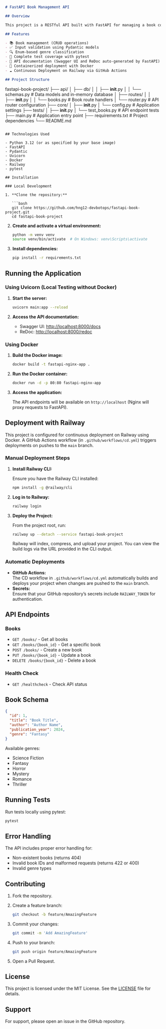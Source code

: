  ```markdown
# FastAPI Book Management API

## Overview

This project is a RESTful API built with FastAPI for managing a book collection. It provides comprehensive CRUD (Create, Read, Update, Delete) operations for books with proper error handling, input validation, and auto-generated documentation. The project is containerized with Docker and is set up for continuous deployment on Railway.

## Features

- 📚 Book management (CRUD operations)
- ✅ Input validation using Pydantic models
- 🔍 Enum-based genre classification
- 🧪 Complete test coverage with pytest
- 📝 API documentation (Swagger UI and ReDoc auto-generated by FastAPI)
- 🚀 Containerized deployment with Docker
- ☁️ Continuous Deployment on Railway via GitHub Actions

## Project Structure

```
fastapi-book-project/
├── api/
│   ├── db/
│   │   ├── __init__.py
│   │   └── schemas.py      # Data models and in-memory database
│   ├── routes/
│   │   ├── __init__.py
│   │   └── books.py        # Book route handlers
│   └── router.py           # API router configuration
├── core/
│   ├── __init__.py
│   └── config.py           #  Application settings
├── tests/
│   ├── __init__.py
│   └── test_books.py       # API endpoint tests
├── main.py                 # Application entry point
├── requirements.txt        # Project dependencies
└── README.md
```

## Technologies Used

- Python 3.12 (or as specified by your base image)
- FastAPI
- Pydantic
- Uvicorn
- Docker
- Railway
- pytest

## Installation

### Local Development

1. **Clone the repository:**

   ```bash
   git clone https://github.com/hng12-devbotops/fastapi-book-project.git
   cd fastapi-book-project
   ```

2. **Create and activate a virtual environment:**

   ```bash
   python -m venv venv
   source venv/bin/activate  # On Windows: venv\Scripts\activate
   ```

3. **Install dependencies:**

   ```bash
   pip install -r requirements.txt
   ```

## Running the Application

### Using Uvicorn (Local Testing without Docker)

1. **Start the server:**

   ```bash
   uvicorn main:app --reload
   ```

2. **Access the API documentation:**

   - Swagger UI: [http://localhost:8000/docs](http://localhost:8000/docs)
   - ReDoc: [http://localhost:8000/redoc](http://localhost:8000/redoc)

### Using Docker

1. **Build the Docker image:**

   ```bash
   docker build -t fastapi-nginx-app .
   ```

2. **Run the Docker container:**

   ```bash
   docker run -d -p 80:80 fastapi-nginx-app
   ```

3. **Access the application:**

   The API endpoints will be available on `http://localhost` (Nginx will proxy requests to FastAPI).

## Deployment with Railway

This project is configured for continuous deployment on Railway using Docker. A GitHub Actions workflow (in `.github/workflows/cd.yml`) triggers deployments on pushes to the `main` branch.

### Manual Deployment Steps

1. **Install Railway CLI:**

   Ensure you have the Railway CLI installed:

   ```bash
   npm install -g @railway/cli
   ```

2. **Log in to Railway:**

   ```bash
   railway login
   ```

3. **Deploy the Project:**

   From the project root, run:

   ```bash
   railway up --detach --service fastapi-book-project
   ```

   Railway will index, compress, and upload your project. You can view the build logs via the URL provided in the CLI output.

### Automatic Deployments

- **GitHub Actions:**  
  The CD workflow in `.github/workflows/cd.yml` automatically builds and deploys your project when changes are pushed to the `main` branch.  
- **Secrets:**  
  Ensure that your GitHub repository’s secrets include `RAILWAY_TOKEN` for authentication.

## API Endpoints

### Books

- `GET /books/` - Get all books
- `GET /books/{book_id}` - Get a specific book
- `POST /books/` - Create a new book
- `PUT /books/{book_id}` - Update a book
- `DELETE /books/{book_id}` - Delete a book

### Health Check

- `GET /healthcheck` - Check API status

## Book Schema

```json
{
  "id": 1,
  "title": "Book Title",
  "author": "Author Name",
  "publication_year": 2024,
  "genre": "Fantasy"
}
```

Available genres:

- Science Fiction
- Fantasy
- Horror
- Mystery
- Romance
- Thriller

## Running Tests

Run tests locally using pytest:

```bash
pytest
```

## Error Handling

The API includes proper error handling for:

- Non-existent books (returns 404)
- Invalid book IDs and malformed requests (returns 422 or 400)
- Invalid genre types

## Contributing

1. Fork the repository.
2. Create a feature branch:

   ```bash
   git checkout -b feature/AmazingFeature
   ```

3. Commit your changes:

   ```bash
   git commit -m 'Add AmazingFeature'
   ```

4. Push to your branch:

   ```bash
   git push origin feature/AmazingFeature
   ```

5. Open a Pull Request.

## License

This project is licensed under the MIT License. See the [LICENSE](LICENSE) file for details.

## Support

For support, please open an issue in the GitHub repository.
```
